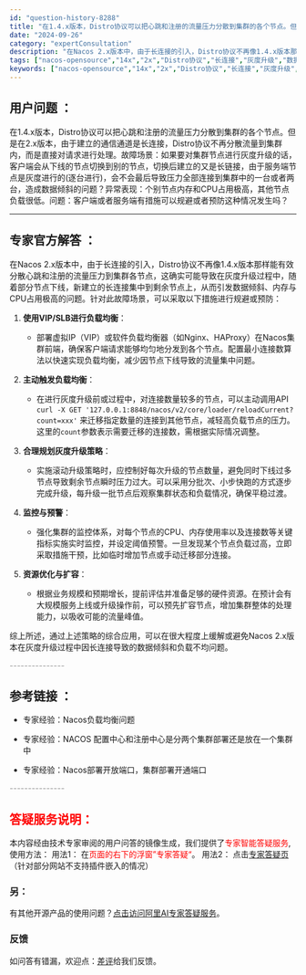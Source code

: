```yaml
---
id: "question-history-8288"
title: "在1.4.x版本，Distro协议可以把心跳和注册的流量压力分散到集群的各个节点。但是在2.x版本，由于建"
date: "2024-09-26"
category: "expertConsultation"
description: "在Nacos 2.x版本中，由于长连接的引入，Distro协议不再像1.4.x版本那样能有效分散心跳和注册的流量压力到集群各节点，这确实可能导致在灰度升级过程中，随着部分节点下线，新建立的长连接集中到剩余节点上，从而引发数据倾斜、内存与CPU占用极高的问题。针对此故障场景，可以采取以下措施进行规避或"
tags: ["nacos-opensource","14x","2x","Distro协议","长连接","灰度升级","数据倾斜"]
keywords: ["nacos-opensource","14x","2x","Distro协议","长连接","灰度升级","数据倾斜"]
---
```


## 用户问题 ： 
 在1.4.x版本，Distro协议可以把心跳和注册的流量压力分散到集群的各个节点。但是在2.x版本，由于建立的通信通道是长连接，Distro协议不再分散流量到集群内，而是直接对请求进行处理。故障场景：如果要对集群节点进行灰度升级的话，客户端会从下线的节点切换到别的节点，切换后建立的又是长链接，由于服务端节点是灰度进行的(逐台进行)，会不会最后导致压力全部连接到集群中的一台或者两台，造成数据倾斜的问题？异常表现：个别节点内存和CPU占用极高，其他节点负载很低。问题：客户端或者服务端有措施可以规避或者预防这种情况发生吗？  

---------------
## 专家官方解答 ：

在Nacos 2.x版本中，由于长连接的引入，Distro协议不再像1.4.x版本那样能有效分散心跳和注册的流量压力到集群各节点，这确实可能导致在灰度升级过程中，随着部分节点下线，新建立的长连接集中到剩余节点上，从而引发数据倾斜、内存与CPU占用极高的问题。针对此故障场景，可以采取以下措施进行规避或预防：

1. **使用VIP/SLB进行负载均衡**：
   - 部署虚拟IP（VIP）或软件负载均衡器（如Nginx、HAProxy）在Nacos集群前端，确保客户端请求能够均匀地分发到各个节点。配置最小连接数算法以快速实现负载均衡，减少因节点下线导致的流量集中问题。

2. **主动触发负载均衡**：
   - 在进行灰度升级前或过程中，对连接数量较多的节点，可以主动调用API `curl -X GET '127.0.0.1:8848/nacos/v2/core/loader/reloadCurrent?count=xxx'` 来迁移指定数量的连接到其他节点，减轻高负载节点的压力。这里的`count`参数表示需要迁移的连接数，需根据实际情况调整。

3. **合理规划灰度升级策略**：
   - 实施滚动升级策略时，应控制好每次升级的节点数量，避免同时下线过多节点导致剩余节点瞬时压力过大。可以采用分批次、小步快跑的方式逐步完成升级，每升级一批节点后观察集群状态和负载情况，确保平稳过渡。

4. **监控与预警**：
   - 强化集群的监控体系，对每个节点的CPU、内存使用率以及连接数等关键指标实施实时监控，并设定阈值预警。一旦发现某个节点负载过高，立即采取措施干预，比如临时增加节点或手动迁移部分连接。

5. **资源优化与扩容**：
   - 根据业务规模和预期增长，提前评估并准备足够的硬件资源。在预计会有大规模服务上线或升级操作前，可以预先扩容节点，增加集群整体的处理能力，以吸收可能的流量峰值。

综上所述，通过上述策略的综合应用，可以在很大程度上缓解或避免Nacos 2.x版本在灰度升级过程中因长连接导致的数据倾斜和负载不均问题。


<font color="#949494">---------------</font> 


## 参考链接 ：

* 专家经验：Nacos负载均衡问题 
 
 * 专家经验：NACOS 配置中心和注册中心是分两个集群部署还是放在一个集群中 
 
 * 专家经验：Nacos部署开放端口，集群部署开通端口 


 <font color="#949494">---------------</font> 
 


## <font color="#FF0000">答疑服务说明：</font> 

本内容经由技术专家审阅的用户问答的镜像生成，我们提供了<font color="#FF0000">专家智能答疑服务</font>,使用方法：
用法1： 在<font color="#FF0000">页面的右下的浮窗”专家答疑“</font>。
用法2： 点击[专家答疑页](https://answer.opensource.alibaba.com/docs/intro)（针对部分网站不支持插件嵌入的情况）
### 另：


有其他开源产品的使用问题？[点击访问阿里AI专家答疑服务](https://answer.opensource.alibaba.com/docs/intro)。
### 反馈
如问答有错漏，欢迎点：[差评](https://ai.nacos.io/user/feedbackByEnhancerGradePOJOID?enhancerGradePOJOId=13630)给我们反馈。

